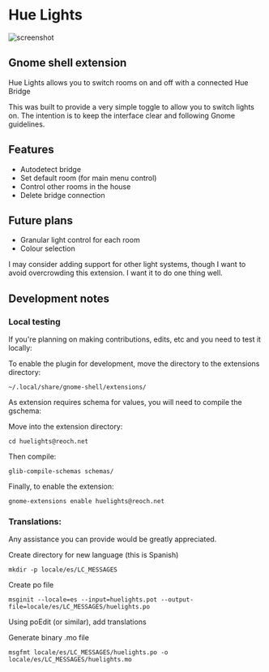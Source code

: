 # Hue Lights
![screenshot](https://github.com/liamreoch/huelights/blob/main/screenshots/settings.png)




## Gnome shell extension
Hue Lights allows you to switch rooms on and off with a connected Hue Bridge

This was built to provide a very simple toggle to allow you to switch lights on.
The intention is to keep the interface clear and following Gnome guidelines.

## Features
- Autodetect bridge
- Set default room (for main menu control)
- Control other rooms in the house
- Delete bridge connection

## Future plans
- Granular light control for each room
- Colour selection

I may consider adding support for other light systems, though I want to avoid overcrowding this extension.
I want it to do one thing well.

## Development notes

### Local testing
If you're planning on making contributions, edits, etc and you need to test it locally:

To enable the plugin for development, move the directory to the extensions directory:

`~/.local/share/gnome-shell/extensions/`

As extension requires schema for values, you will need to compile the gschema: 

Move into the extension directory:

`cd huelights@reoch.net`

Then compile:

`glib-compile-schemas schemas/`

Finally, to enable the extension:

`gnome-extensions enable huelights@reoch.net`

### Translations:

Any assistance you can provide would be greatly appreciated.

Create directory for new language (this is Spanish)

`mkdir -p locale/es/LC_MESSAGES`

Create po file

`msginit --locale=es --input=huelights.pot --output-file=locale/es/LC_MESSAGES/huelights.po`

Using poEdit (or similar), add translations

Generate binary .mo file

`msgfmt locale/es/LC_MESSAGES/huelights.po -o locale/es/LC_MESSAGES/huelights.mo`
